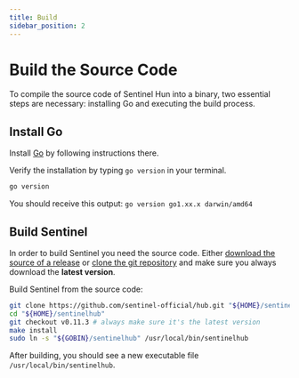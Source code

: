 ```yaml
---
title: Build
sidebar_position: 2
---
```


# Build the Source Code

To compile the source code of Sentinel Hun into a binary, two essential steps are necessary: installing Go and executing the build process.

## Install Go

Install [Go](https://go.dev/doc/install) by following instructions there.

Verify the installation by typing `go version` in your terminal.

```bash
go version
```

You should receive this output: `go version go1.xx.x darwin/amd64`

## Build Sentinel

In order to build Sentinel you need the source code. Either [download the source of a release](https://github.com/sentinel-official/hub/releases) or [clone the git repository](https://github.com/sentinel-official/hub.git) and make sure you always download the **latest version**.

Build Sentinel from the source code:

```bash
git clone https://github.com/sentinel-official/hub.git "${HOME}/sentinelhub"
cd "${HOME}/sentinelhub"
git checkout v0.11.3 # always make sure it's the latest version
make install
sudo ln -s "${GOBIN}/sentinelhub" /usr/local/bin/sentinelhub
```

After building, you should see a new executable file `/usr/local/bin/sentinelhub`.